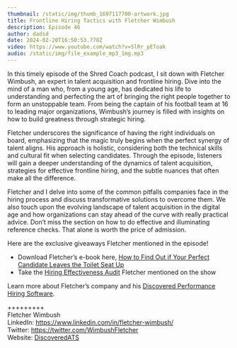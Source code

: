 ```yaml
---
thumbnail: /static/img/thumb_1697117700-artwork.jpg
title: Frontline Hiring Tactics with Fletcher Wimbush
description: Episode 46
author: dadsd
date: 2024-02-20T16:50:53.778Z
video: https://www.youtube.com/watch?v=SlRr_pEToak
audio: /static/img/file_example_mp3_1mg.mp3
---
```

In this timely episode of the Shred Coach podcast, I sit down with Fletcher Wimbush, an expert in talent acquisition and frontline hiring. Dive into the mind of a man who, from a young age, has dedicated his life to understanding and perfecting the art of bringing the right people together to form an unstoppable team. From being the captain of his football team at 16 to leading major organizations, Wimbush’s journey is filled with insights on how to build greatness through strategic hiring.

Fletcher underscores the significance of having the right individuals on board, emphasizing that the magic truly begins when the perfect synergy of talent aligns. His approach is holistic, considering both the technical skills and cultural fit when selecting candidates. Through the episode, listeners will gain a deeper understanding of the dynamics of talent acquisition, strategies for effective frontline hiring, and the subtle nuances that often make all the difference.

Fletcher and I delve into some of the common pitfalls companies face in the hiring process and discuss transformative solutions to overcome them. We also touch upon the evolving landscape of talent acquisition in the digital age and how organizations can stay ahead of the curve with really practical advice. Don’t miss the section on how to do effective and illuminating reference checks. That alone is worth the price of admission.

Here are the exclusive giveaways Fletcher mentioned in the episode!

* Download Fletcher’s e-book here, [How to Find Out if Your Perfect Candidate Leaves the Toilet Seat Up](https://tomadams.com/wp-content/uploads/2023/10/ReferencesEBook.pdf)
* Take the [Hiring Effectiveness Audit](https://forms.gle/LYxHDvMKUatawZYSA) Fletcher mentioned on the show

Learn more about Fletcher’s company and his [Discovered Performance Hiring Software](https://lddy.no/1i2po).

+++++++++\
Fletcher Wimbush\
LinkedIn: <https://www.linkedin.com/in/fletcher-wimbush/>\
Twitter: <https://twitter.com/WimbushFletcher>\
Website: [DiscoveredATS](https://lddy.no/1i2po)